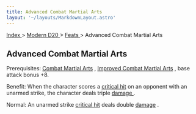 ```yaml
---
title: Advanced Combat Martial Arts
layout: '~/layouts/MarkdownLayout.astro'
---
```


[ Index ](/) > [ Modern D20 ](/modern.d20.srd) > [ Feats ](/modern.d20.srd/feats) > Advanced Combat Martial Arts

##  Advanced Combat Martial Arts

Prerequisites: [ Combat Martial Arts](/modern.d20.srd/feats/combat.martial.arts) , [ Improved Combat Martial Arts](/modern.d20.srd/feats/improved.combat.martial.arts) , base attack bonus +8.

Benefit: When the character scores a [ critical hit](/modern.d20.srd/combat/critical.hits) on an opponent with an unarmed strike,
the character deals triple [ damage ](/modern.d20.srd/combat/damage) .

Normal: An unarmed strike [ critical hit](/modern.d20.srd/combat/critical.hits) deals double [ damage](/modern.d20.srd/combat/damage) .

